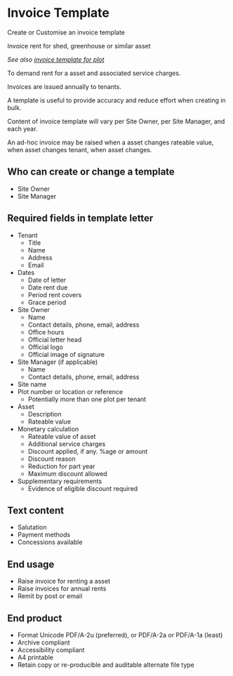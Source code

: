# Invoice Template

Create or Customise an invoice template

Invoice rent for shed, greenhouse or similar asset

_See also [invoice template for plot](case-invoice-template-plot.md)_

To demand rent for a asset and associated service charges.

Invoices are issued annually to tenants.

A template is useful to provide accuracy and reduce effort when creating in bulk.

Content of invoice template will vary per Site Owner, per Site Manager, and each year.

An ad-hoc invoice may be raised when a asset changes rateable value, when asset changes tenant, when asset changes.

## Who can create or change a template
- Site Owner
- Site Manager

## Required fields in template letter
- Tenant
    - Title
    - Name
    - Address
    - Email
- Dates
    - Date of letter
    - Date rent due
    - Period rent covers
    - Grace period
- Site Owner
    - Name
    - Contact details, phone, email, address
    - Office hours
    - Official letter head
    - Official logo
    - Official image of signature
- Site Manager (if applicable)
    - Name
    - Contact details, phone, email, address
- Site name
- Plot number or location or reference
    - Potentially more than one plot per tenant
- Asset
    - Description
    - Rateable value
- Monetary calculation
    - Rateable value of asset
    - Additional service charges
    - Discount applied, if any. %age or amount
    - Discount reason
    - Reduction for part year
    - Maximum discount allowed
- Supplementary requirements
    - Evidence of eligible discount required

## Text content
- Salutation
- Payment methods
- Concessions available

## End usage
- Raise invoice for renting a asset
- Raise invoices for annual rents
- Remit by post or email

## End product
- Format Unicode PDF/A-2u (preferred), or PDF/A-2a or PDF/A-1a (least)
- Archive compliant
- Accessibility compliant
- A4 printable
- Retain copy or re-producible and auditable alternate file type